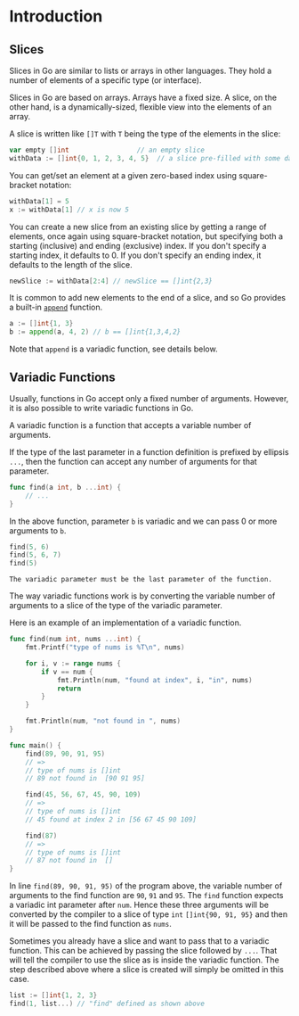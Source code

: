 # Introduction

## Slices

Slices in Go are similar to lists or arrays in other languages. They hold a number of elements of a specific type (or interface).

Slices in Go are based on arrays. Arrays have a fixed size. A slice, on the other hand, is a dynamically-sized, flexible view into the elements of an array.

A slice is written like `[]T` with `T` being the type of the elements in the slice:

```go
var empty []int                 // an empty slice
withData := []int{0, 1, 2, 3, 4, 5}  // a slice pre-filled with some data
```

You can get/set an element at a given zero-based index using square-bracket notation:

```go
withData[1] = 5
x := withData[1] // x is now 5
```

You can create a new slice from an existing slice by getting a range of elements, once again using square-bracket notation, but specifying both a starting (inclusive) and ending (exclusive) index.
If you don't specify a starting index, it defaults to 0.
If you don't specify an ending index, it defaults to the length of the slice.

```go
newSlice := withData[2:4] // newSlice == []int{2,3}
```

It is common to add new elements to the end of a slice, and so Go provides a built-in [`append`][append-yourbasic] function.

```go
a := []int{1, 3}
b := append(a, 4, 2) // b == []int{1,3,4,2}
```

Note that `append` is a variadic function, see details below.

## Variadic Functions

Usually, functions in Go accept only a fixed number of arguments.
However, it is also possible to write variadic functions in Go.

A variadic function is a function that accepts a variable number of arguments.

If the type of the last parameter in a function definition is prefixed by ellipsis `...`, then the function can accept any number of arguments for that parameter.

```go
func find(a int, b ...int) {
    // ...
}
```

In the above function, parameter `b` is variadic and we can pass 0 or more arguments to `b`.

```go
find(5, 6)
find(5, 6, 7)
find(5)
```

```exercism/caution
The variadic parameter must be the last parameter of the function.
```

The way variadic functions work is by converting the variable number of arguments to a slice of the type of the variadic parameter.

Here is an example of an implementation of a variadic function.

```go
func find(num int, nums ...int) {
    fmt.Printf("type of nums is %T\n", nums)

    for i, v := range nums {
        if v == num {
            fmt.Println(num, "found at index", i, "in", nums)
            return
        }
    }

    fmt.Println(num, "not found in ", nums)
}

func main() {
    find(89, 90, 91, 95)
    // =>
    // type of nums is []int
    // 89 not found in  [90 91 95]

    find(45, 56, 67, 45, 90, 109)
    // =>
    // type of nums is []int
    // 45 found at index 2 in [56 67 45 90 109]

    find(87)
    // =>
    // type of nums is []int
    // 87 not found in  []
}
```

In line `find(89, 90, 91, 95)` of the program above, the variable number of arguments to the find function are `90`, `91` and `95`.
The `find` function expects a variadic int parameter after `num`.
Hence these three arguments will be converted by the compiler to a slice of type `int` `[]int{90, 91, 95}` and then it will be passed to the find function as `nums`.

Sometimes you already have a slice and want to pass that to a variadic function.
This can be achieved by passing the slice followed by `...`.
That will tell the compiler to use the slice as is inside the variadic function.
The step described above where a slice is created will simply be omitted in this case.

```go
list := []int{1, 2, 3}
find(1, list...) // "find" defined as shown above
```

[append-yourbasic]: https://yourbasic.org/golang/append-explained/

